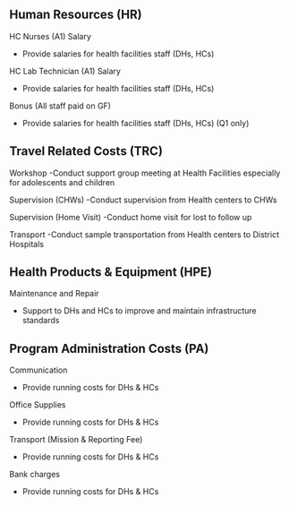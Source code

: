Human Resources (HR)
--------------------

HC Nurses (A1) Salary
- Provide salaries for health facilities staff (DHs, HCs)

HC Lab Technician (A1) Salary
- Provide salaries for health facilities staff (DHs, HCs)

Bonus (All staff paid on GF)
- Provide salaries for health facilities staff (DHs, HCs) (Q1 only)

Travel Related Costs (TRC)
--------------------------

Workshop
-Conduct support group meeting at Health Facilities especially for adolescents and children

Supervision (CHWs)
-Conduct supervision from Health centers to CHWs

Supervision (Home Visit)
-Conduct home visit for lost to follow up

Transport
-Conduct sample transportation from Health centers to District Hospitals

Health Products & Equipment (HPE)
---------------------------------

Maintenance and Repair
- Support to DHs and HCs to improve and maintain infrastructure standards

Program Administration Costs (PA)
---------------------------------

Communication
- Provide running costs for DHs & HCs

Office Supplies
- Provide running costs for DHs & HCs

Transport (Mission & Reporting Fee)
- Provide running costs for DHs & HCs

Bank charges
- Provide running costs for DHs & HCs
